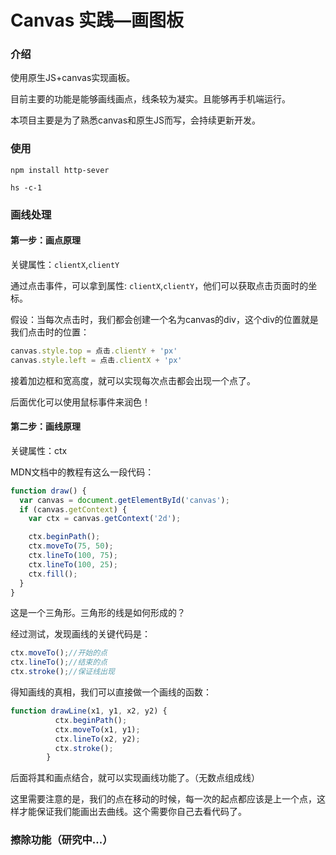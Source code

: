 # Canvas 实践—画图板
### 介绍

使用原生JS+canvas实现画板。

目前主要的功能是能够画线画点，线条较为凝实。且能够再手机端运行。

本项目主要是为了熟悉canvas和原生JS而写，会持续更新开发。



### 使用

```
npm install http-sever
```

```
hs -c-1
```



### 画线处理

#### 第一步：画点原理

关键属性：`clientX`,`clientY`

通过点击事件，可以拿到属性: `clientX`,`clientY`，他们可以获取点击页面时的坐标。 

假设：当每次点击时，我们都会创建一个名为canvas的div，这个div的位置就是我们点击时的位置：

```js
canvas.style.top = 点击.clientY + 'px'
canvas.style.left = 点击.clientX + 'px'
```

接着加边框和宽高度，就可以实现每次点击都会出现一个点了。

后面优化可以使用鼠标事件来润色！



#### 第二步：画线原理

关键属性：ctx

MDN文档中的教程有这么一段代码：

```js
function draw() {
  var canvas = document.getElementById('canvas');
  if (canvas.getContext) {
    var ctx = canvas.getContext('2d');

    ctx.beginPath();
    ctx.moveTo(75, 50);
    ctx.lineTo(100, 75);
    ctx.lineTo(100, 25);
    ctx.fill();
  }
}
```

这是一个三角形。三角形的线是如何形成的？

经过测试，发现画线的关键代码是：

```js
ctx.moveTo();//开始的点
ctx.lineTo();//结束的点
ctx.stroke();//保证线出现
```

得知画线的真相，我们可以直接做一个画线的函数：

```js
function drawLine(x1, y1, x2, y2) {
          ctx.beginPath();
          ctx.moveTo(x1, y1);
          ctx.lineTo(x2, y2);
          ctx.stroke();
        }
```

后面将其和画点结合，就可以实现画线功能了。（无数点组成线）

这里需要注意的是，我们的点在移动的时候，每一次的起点都应该是上一个点，这样才能保证我们能画出去曲线。这个需要你自己去看代码了。



### 擦除功能（研究中...）
